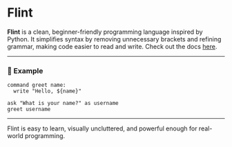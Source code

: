 # Flint

**Flint** is a clean, beginner-friendly programming language inspired by Python. It simplifies syntax by removing unnecessary brackets and refining grammar, making code easier to read and write. Check out the docs [here](docs.md).

---

### 🔹 Example

```flint
command greet name:
  write "Hello, ${name}"

ask "What is your name?" as username
greet username
```

---

Flint is easy to learn, visually uncluttered, and powerful enough for real-world programming.
